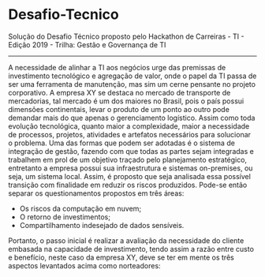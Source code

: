 # Desafio-Tecnico
Solução do Desafio Técnico proposto pelo Hackathon de Carreiras - TI - Edição 2019 - Trilha: Gestão e Governança de TI
______________________________________________________________________________________________________________________
A necessidade de alinhar a TI aos negócios urge das premissas de investimento tecnológico e agregação de valor, onde o papel da TI passa de ser uma ferramenta de manutenção, mas sim um cerne pensante no projeto corporativo.
A empresa XY se destaca no mercado de transporte de mercadorias, tal mercado é um dos maiores no Brasil, pois o país possui dimensões continentais, levar o produto de um ponto ao outro pode demandar mais do que apenas o gerenciamento logístico. Assim como toda evolução tecnológica, quanto maior a complexidade, maior a necessidade de processos, projetos, atividades e artefatos necessários para solucionar o problema.
Uma das formas que podem ser adotadas é o sistema de integração de gestão, fazendo com que todas as partes sejam integradas e trabalhem em prol de um objetivo traçado pelo planejamento estratégico, entretanto a empresa possui sua infraestrutura e sistemas on-premises, ou seja, um sistema local.
Assim, é proposto que seja analisada essa possível transição com finalidade em        reduzir os riscos produzidos.
Pode-se então separar os questionamentos propostos em três áreas:
* Os riscos da computação em nuvem;
* O retorno de investimentos;
* Compartilhamento indesejado de dados sensíveis.

Portanto, o passo inicial é realizar a avaliação da necessidade do cliente embasada na capacidade de investimento, tendo assim a razão entre custo e benefício, neste caso da empresa XY, deve se ter em mente os três aspectos levantados acima como norteadores:

